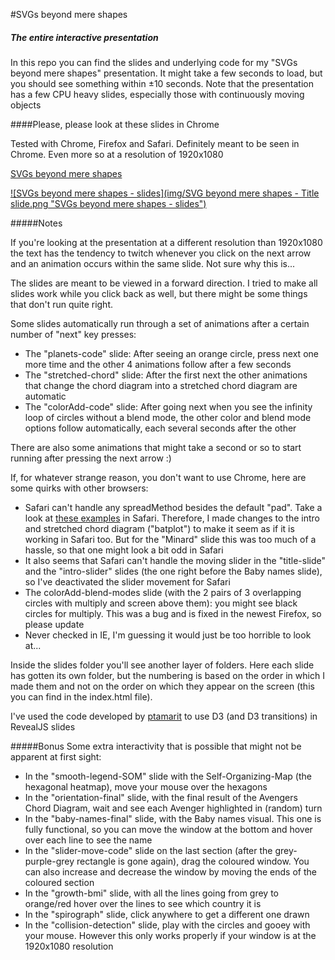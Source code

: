 #SVGs beyond mere shapes
##### The entire interactive presentation

In this repo you can find the slides and underlying code for my "SVGs beyond mere shapes" presentation. It might take a few seconds to load, but you should see something within ±10 seconds. Note that the presentation has a few CPU heavy slides, especially those with continuously moving objects


####Please, please look at these slides in Chrome

Tested with Chrome, Firefox and Safari. Definitely meant to be seen in Chrome. Even more so at a resolution of 1920x1080

[SVGs beyond mere shapes](http://nbremer.github.io/svgsbeyondmereshapes)

[![SVGs beyond mere shapes - slides](img/SVG beyond mere shapes - Title slide.png "SVGs beyond mere shapes - slides")](http://nbremer.github.io/svgsbeyondmereshapes)

#####Notes

If you're looking at the presentation at a different resolution than 1920x1080 the text has the tendency to twitch whenever you click on the next arrow and an animation occurs within the same slide. Not sure why this is...

The slides are meant to be viewed in a forward direction. I tried to make all slides work while you click back as well, but there might be some things that don't run quite right.

Some slides automatically run through a set of animations after a certain number of "next" key presses:

- The "planets-code" slide: After seeing an orange circle, press next one more time and the other 4 animations follow after a few seconds
- The "stretched-chord" slide: After the first next the other animations that change the chord diagram into a stretched chord diagram are automatic
- The "colorAdd-code" slide: After going next when you see the infinity loop of circles without a blend mode, the other color and blend mode options follow automatically, each several seconds after the other

There are also some animations that might take a second or so to start running after pressing the next arrow :)

If, for whatever strange reason, you don't want to use Chrome, here are some quirks with other browsers:

- Safari can't handle any spreadMethod besides the default "pad". Take a look at [these examples](https://bugzilla.mozilla.org/show_bug.cgi?id=379321) in Safari. Therefore, I made changes to the intro and stretched chord diagram ("batplot") to make it seem as if it is working in Safari too. But for the "Minard" slide this was too much of a hassle, so that one might look a bit odd in Safari
- It also seems that Safari can't handle the moving slider in the "title-slide" and the "intro-slider" slides (the one right before the Baby names slide), so I've deactivated the slider movement for Safari
- The colorAdd-blend-modes slide (with the 2 pairs of 3 overlapping circles with multiply and screen above them): you might see black circles for multiply. This was a bug and is fixed in the newest Firefox, so please update
- Never checked in IE, I'm guessing it would just be too horrible to look at...

Inside the slides folder you'll see another layer of folders. Here each slide has gotten its own folder, but the numbering is based on the order in which I made them and not on the order on which they appear on the screen (this you can find in the index.html file).

I've used the code developed by [ptamarit](https://github.com/hakimel/reveal.js/issues/456) to use D3 (and D3 transitions) in RevealJS slides 

#####Bonus
Some extra interactivity that is possible that might not be apparent at first sight:

- In the "smooth-legend-SOM" slide with the Self-Organizing-Map (the hexagonal heatmap), move your mouse over the hexagons
- In the "orientation-final" slide, with the final result of the Avengers Chord Diagram, wait and see each Avenger highlighted in (random) turn 
- In the "baby-names-final" slide, with the Baby names visual. This one is fully functional, so you can move the window at the bottom and hover over each line to see the name
- In the "slider-move-code" slide on the last section (after the grey-purple-grey rectangle is gone again), drag the coloured window. You can also increase and decrease the window by moving the ends of the coloured section
- In the "growth-bmi" slide, with all the lines going from grey to orange/red hover over the lines to see which country it is
- In the "spirograph" slide, click anywhere to get a different one drawn
- In the "collision-detection" slide, play with the circles and gooey with your mouse. However this only works properly if your window is at the 1920x1080 resolution